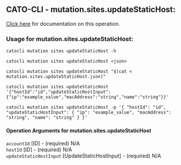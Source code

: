 
## CATO-CLI - mutation.sites.updateStaticHost:
[Click here](https://api.catonetworks.com/documentation/#mutation-mutation.sites.updateStaticHost) for documentation on this operation.

### Usage for mutation.sites.updateStaticHost:

`catocli mutation sites updateStaticHost -h`

`catocli mutation sites updateStaticHost <json>`

`catocli mutation sites updateStaticHost "$(cat < mutation.sites.updateStaticHost.json)"`

`catocli mutation sites updateStaticHost '{"hostId":"id","updateStaticHostInput":{"ip":"example_value","macAddress":"string","name":"string"}}'`

`catocli mutation sites updateStaticHost -p '{
    "hostId": "id",
    "updateStaticHostInput": {
        "ip": "example_value",
        "macAddress": "string",
        "name": "string"
    }
}'`


#### Operation Arguments for mutation.sites.updateStaticHost ####

`accountId` [ID] - (required) N/A    
`hostId` [ID] - (required) N/A    
`updateStaticHostInput` [UpdateStaticHostInput] - (required) N/A    
